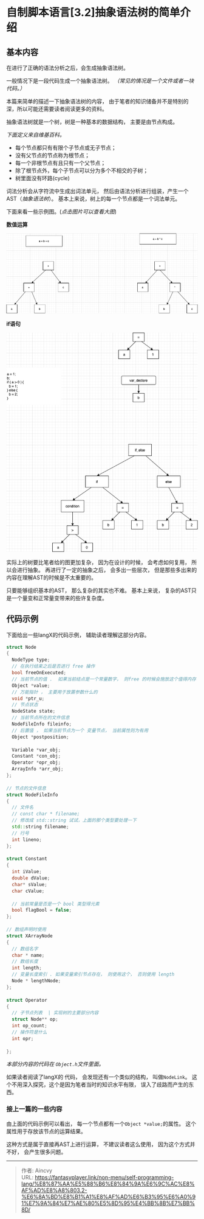 # 自制脚本语言[3.2]抽象语法树的简单介绍


## 基本内容

在进行了正确的语法分析之后，会生成抽象语法树。  

一般情况下是一段代码生成一个抽象语法树。 *（常见的情况是一个文件或者一块代码。）*

本篇来简单的描述一下抽象语法树的内容， 由于笔者的知识储备并不是特别的深，所以可能还需要读者阅读更多的资料。

抽象语法树就是一个树，树是一种基本的数据结构， 主要是由节点构成。

*下面定义来自维基百科。*

- 每个节点都只有有限个子节点或无子节点；
- 没有父节点的节点称为根节点；
- 每一个非根节点有且只有一个父节点；
- 除了根节点外，每个子节点可以分为多个不相交的子树；
- 树里面没有环路(cycle)



词法分析会从字符流中生成出词法单元， 然后由语法分析进行组装，产生一个AST（*抽象语法树*）。 基本上来说，树上的每一个节点都是一个词法单元。 

下面来看一些示例图。(*点击图片可以查看大图*)

**数值运算**

![AST1](/img/program/node_a+b+c.png)



**if语句**

![if-else语法树](/img/program/if-else语法树.png)

实际上的树要比笔者给的图更加复杂， 因为在设计的时候， 会考虑如何复用， 所以会进行抽象。 再进行了一定的抽象之后， 会多出一些层次， 但是那些多出来的内容在理解AST的时候是不太重要的。 

只要能够组织基本的AST， 那么复杂的其实也不难。 基本上来说， 复杂的AST只是一个量变和正常量变带来的些许复杂度。



## 代码示例

下面给出一些langX的代码示例， 辅助读者理解这部分内容。 

```cpp
struct Node
{
  NodeType type;
  // 在执行结束之后是否进行 free 操作
  bool freeOnExecuted;
  // 当前节点的值 .  如果当前结点是一个常量数字， 则free 的时候会施放这个值得内存
  Object *value;
  // 万能指针 ， 主要用于放置参数什么的
  void *ptr_u;
  // 节点状态
  NodeState state;
  // 当前节点所在的文件信息
  NodeFileInfo fileinfo;
  // 后置值 ， 如果当前节点为一个 变量节点， 当前属性则为有用
  Object *postposition;

  Variable *var_obj;
  Constant *con_obj;
  Operator *opr_obj;
  ArrayInfo *arr_obj;
};

// 节点的文件信息
struct NodeFileInfo
{
  // 文件名
  // const char * filename;
  // 修改成 std::string 试试，上面的那个类型要处理一下
  std::string filename;
  // 行号
  int lineno;
};

struct Constant
{
  int iValue;
  double dValue;
  char* sValue;
  char cValue;

  // 当前常量是否是一个 bool 类型得元素
  bool flagBool = false;
};

// 数组声明时使用
struct XArrayNode
{
  // 数组名字
  char * name;
  // 数组长度
  int length;
  // 变量长度索引 . 如果变量索引节点存在， 则使用这个， 否则使用 length 
  Node * lengthNode;
};

struct Operator
{
  // 子节点列表  | 实现树的主要部分内容
  struct Node** op;
  int op_count;
  // 操作符是什么
  int opr;

};

```

*本部分内容的代码在 `Object.h`文件里面。*

如果读者阅读了langX的 代码， 会发现还有一个类似的结构， 叫做`NodeLink`。  这个不用深入探究，这个是因为笔者当时的知识水平有限， 误入了歧路而产生的东西。 



### 接上一篇的一些内容

由上面的代码示例可以看出， 每一个节点都有一个`Object *value;`的属性。 这个属性用于存放该节点的运算结果。 

这种方式是属于直接再AST上进行运算， 不建议读者这么使用， 因为这个方式并不好， 会产生很多问题。 



---

> 作者: Aincvy  
> URL: https://fantasyplayer.link/non-menu/self-programming-lang/%E8%87%AA%E5%88%B6%E8%84%9A%E6%9C%AC%E8%AF%AD%E8%A8%803.2-%E6%8A%BD%E8%B1%A1%E8%AF%AD%E6%B3%95%E6%A0%91%E7%9A%84%E7%AE%80%E5%8D%95%E4%BB%8B%E7%BB%8D/  

